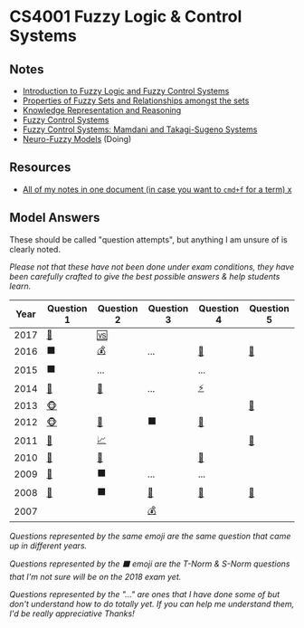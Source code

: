 
# CS4001 Fuzzy Logic & Control Systems

## Notes

* [Introduction to Fuzzy Logic and Fuzzy Control Systems](https://github.com/nating/cs-exams/blob/master/assets/notes/fourth-year/fuzzy-logic/notes/0-introduction-to-fuzzy-logic-and-fuzzy-control-systems.md)
* [Properties of Fuzzy Sets and Relationships amongst the sets](https://github.com/nating/cs-exams/blob/master/assets/notes/fourth-year/fuzzy-logic/notes/1-properties-of-fuzzy-sets-and-relationships-amongst-the-sets.md)
* [Knowledge Representation and Reasoning](https://github.com/nating/cs-exams/blob/master/assets/notes/fourth-year/fuzzy-logic/notes/2-knowledge-representation-and-reasoning.md)
* [Fuzzy Control Systems](https://github.com/nating/cs-exams/blob/master/assets/notes/fourth-year/fuzzy-logic/notes/3-fuzzy-control-systems.md)
* [Fuzzy Control Systems: Mamdani and Takagi-Sugeno Systems](https://github.com/nating/cs-exams/blob/master/assets/notes/fourth-year/fuzzy-logic/notes/4-mamdani-and-takagi-sugeno-systems.md)
* [Neuro-Fuzzy Models](https://github.com/nating/cs-exams/blob/master/assets/notes/fourth-year/fuzzy-logic/notes/5-neuro-fuzzy-models.md) (Doing)

## Resources
* [All of my notes in one document (in case you want to `cmd+f` for a term) x](https://github.com/nating/cs-exams/blob/master/assets/notes/fourth-year/fuzzy-logic/notes/all-together.md)

## Model Answers

These should be called "question attempts", but anything I am unsure of is clearly noted.

*Please not that these have not been done under exam conditions, they have been carefully crafted to give the best possible answers & help students learn.*

Year| Question 1|Question 2|Question 3|Question 4|Question 5
----|-----------|----------|----------|----------|----------
2017|[🐳][20171]|[🆚][20172]|          |           |
2016|         ⬛|[💰][20162]|...       |[🐉][20164]|[🔄][20165]
2015|         ⬛|        ...|          |       ...|
2014|[🐳][20141]|[🏀][20142]|        ...|[⚡][20144]|
2013|[🐵][20131]|           |          |           |[🔄][20135]
2012|[🐵][20121]|[👮][20122]|         ⬛|[🚗][20124]|
2011|[🐉][20111]|[📈][20112]|           |           |[🔄][20115]
2010|[🐳][20101]|[🏀][20102]|           |[🚗][20104]|
2009|[👫][20091]|         ⬛|        ...|       ...|
2008|[🐳][20081]|         ⬛|[👮][20083]|[🚗][20084]|[🔄][20085]
2007|           |          |[💰][20073]|          |

*Questions represented by the same emoji are the same question that came up in different years.*

*Questions represented by the ⬛ emoji are the T-Norm & S-Norm questions that I'm not sure will be on the 2018 exam yet.*

*Questions represented by the "..." are ones that I have done some of but don't understand how to do totally yet. If you can help me understand them, I'd be really appreciative Thanks!*

[20071]: https://github.com/nating/cs-exams/blob/master/assets/notes/fourth-year/fuzzy-logic/solutions/2007.md#2007-q1
[20072]: https://github.com/nating/cs-exams/blob/master/assets/notes/fourth-year/fuzzy-logic/solutions/2007.md#2007-q2
[20073]: https://github.com/nating/cs-exams/blob/master/assets/notes/fourth-year/fuzzy-logic/solutions/2007.md#2007-q3
[20074]: https://github.com/nating/cs-exams/blob/master/assets/notes/fourth-year/fuzzy-logic/solutions/2007.md#2007-q4
[20075]: https://github.com/nating/cs-exams/blob/master/assets/notes/fourth-year/fuzzy-logic/solutions/2007.md#2007-q5

[20081]: https://github.com/nating/cs-exams/blob/master/assets/notes/fourth-year/fuzzy-logic/solutions/2008.md#2008-q1
[20082]: https://github.com/nating/cs-exams/blob/master/assets/notes/fourth-year/fuzzy-logic/solutions/2008.md#2008-q2
[20083]: https://github.com/nating/cs-exams/blob/master/assets/notes/fourth-year/fuzzy-logic/solutions/2008.md#2008-q3
[20084]: https://github.com/nating/cs-exams/blob/master/assets/notes/fourth-year/fuzzy-logic/solutions/2008.md#2008-q4
[20085]: https://github.com/nating/cs-exams/blob/master/assets/notes/fourth-year/fuzzy-logic/solutions/2008.md#2008-q5

[20091]: https://github.com/nating/cs-exams/blob/master/assets/notes/fourth-year/fuzzy-logic/solutions/2009.md#2009-q1
[20092]: https://github.com/nating/cs-exams/blob/master/assets/notes/fourth-year/fuzzy-logic/solutions/2009.md#2009-q2
[20093]: https://github.com/nating/cs-exams/blob/master/assets/notes/fourth-year/fuzzy-logic/solutions/2009.md#2009-q3
[20094]: https://github.com/nating/cs-exams/blob/master/assets/notes/fourth-year/fuzzy-logic/solutions/2009.md#2009-q4
[20095]: https://github.com/nating/cs-exams/blob/master/assets/notes/fourth-year/fuzzy-logic/solutions/2009.md#2009-q5

[20101]: https://github.com/nating/cs-exams/blob/master/assets/notes/fourth-year/fuzzy-logic/solutions/2010.md#2010-q1
[20102]: https://github.com/nating/cs-exams/blob/master/assets/notes/fourth-year/fuzzy-logic/solutions/2010.md#2010-q2
[20103]: https://github.com/nating/cs-exams/blob/master/assets/notes/fourth-year/fuzzy-logic/solutions/2010.md#2010-q3
[20104]: https://github.com/nating/cs-exams/blob/master/assets/notes/fourth-year/fuzzy-logic/solutions/2010.md#2010-q4
[20105]: https://github.com/nating/cs-exams/blob/master/assets/notes/fourth-year/fuzzy-logic/solutions/2010.md#2010-q5

[20111]: https://github.com/nating/cs-exams/blob/master/assets/notes/fourth-year/fuzzy-logic/solutions/2011.md#2011-q1
[20112]: https://github.com/nating/cs-exams/blob/master/assets/notes/fourth-year/fuzzy-logic/solutions/2011.md#2011-q2
[20113]: https://github.com/nating/cs-exams/blob/master/assets/notes/fourth-year/fuzzy-logic/solutions/2011.md#2011-q3
[20114]: https://github.com/nating/cs-exams/blob/master/assets/notes/fourth-year/fuzzy-logic/solutions/2011.md#2011-q4
[20115]: https://github.com/nating/cs-exams/blob/master/assets/notes/fourth-year/fuzzy-logic/solutions/2011.md#2011-q5

[20121]: https://github.com/nating/cs-exams/blob/master/assets/notes/fourth-year/fuzzy-logic/solutions/2012.md#2012-q1
[20122]: https://github.com/nating/cs-exams/blob/master/assets/notes/fourth-year/fuzzy-logic/solutions/2012.md#2012-q2
[20123]: https://github.com/nating/cs-exams/blob/master/assets/notes/fourth-year/fuzzy-logic/solutions/2012.md#2012-q3
[20124]: https://github.com/nating/cs-exams/blob/master/assets/notes/fourth-year/fuzzy-logic/solutions/2012.md#2012-q4
[20125]: https://github.com/nating/cs-exams/blob/master/assets/notes/fourth-year/fuzzy-logic/solutions/2012.md#2012-q5

[20131]: https://github.com/nating/cs-exams/blob/master/assets/notes/fourth-year/fuzzy-logic/solutions/2013.md#2013-q1
[20132]: https://github.com/nating/cs-exams/blob/master/assets/notes/fourth-year/fuzzy-logic/solutions/2013.md#2013-q2
[20133]: https://github.com/nating/cs-exams/blob/master/assets/notes/fourth-year/fuzzy-logic/solutions/2013.md#2013-q3
[20134]: https://github.com/nating/cs-exams/blob/master/assets/notes/fourth-year/fuzzy-logic/solutions/2013.md#2013-q4
[20135]: https://github.com/nating/cs-exams/blob/master/assets/notes/fourth-year/fuzzy-logic/solutions/2013.md#2013-q5

[20141]: https://github.com/nating/cs-exams/blob/master/assets/notes/fourth-year/fuzzy-logic/solutions/2014.md#2014-q1
[20142]: https://github.com/nating/cs-exams/blob/master/assets/notes/fourth-year/fuzzy-logic/solutions/2014.md#2014-q2
[20143]: https://github.com/nating/cs-exams/blob/master/assets/notes/fourth-year/fuzzy-logic/solutions/2014.md#2014-q3
[20144]: https://github.com/nating/cs-exams/blob/master/assets/notes/fourth-year/fuzzy-logic/solutions/2014.md#2014-q4
[20145]: https://github.com/nating/cs-exams/blob/master/assets/notes/fourth-year/fuzzy-logic/solutions/2014.md#2014-q5

[20151]: https://github.com/nating/cs-exams/blob/master/assets/notes/fourth-year/fuzzy-logic/solutions/2015.md#2015-q1
[20152]: https://github.com/nating/cs-exams/blob/master/assets/notes/fourth-year/fuzzy-logic/solutions/2015.md#2015-q2
[20153]: https://github.com/nating/cs-exams/blob/master/assets/notes/fourth-year/fuzzy-logic/solutions/2015.md#2015-q3
[20154]: https://github.com/nating/cs-exams/blob/master/assets/notes/fourth-year/fuzzy-logic/solutions/2015.md#2015-q4
[20155]: https://github.com/nating/cs-exams/blob/master/assets/notes/fourth-year/fuzzy-logic/solutions/2015.md#2015-q5

[20161]: https://github.com/nating/cs-exams/blob/master/assets/notes/fourth-year/fuzzy-logic/solutions/2016.md#2016-q1
[20162]: https://github.com/nating/cs-exams/blob/master/assets/notes/fourth-year/fuzzy-logic/solutions/2016.md#2016-q2
[20163]: https://github.com/nating/cs-exams/blob/master/assets/notes/fourth-year/fuzzy-logic/solutions/2016.md#2016-q3
[20164]: https://github.com/nating/cs-exams/blob/master/assets/notes/fourth-year/fuzzy-logic/solutions/2016.md#2016-q4
[20165]: https://github.com/nating/cs-exams/blob/master/assets/notes/fourth-year/fuzzy-logic/solutions/2016.md#2016-q5

[20171]: https://github.com/nating/cs-exams/blob/master/assets/notes/fourth-year/fuzzy-logic/solutions/2017.md#2017-q1
[20172]: https://github.com/nating/cs-exams/blob/master/assets/notes/fourth-year/fuzzy-logic/solutions/2017.md#2017-q2
[20173]: https://github.com/nating/cs-exams/blob/master/assets/notes/fourth-year/fuzzy-logic/solutions/2017.md#2017-q3
[20174]: https://github.com/nating/cs-exams/blob/master/assets/notes/fourth-year/fuzzy-logic/solutions/2017.md#2017-q4
[20175]: https://github.com/nating/cs-exams/blob/master/assets/notes/fourth-year/fuzzy-logic/solutions/2017.md#2017-q5

